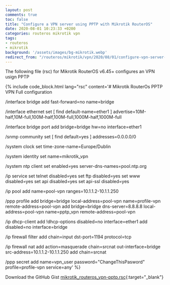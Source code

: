 ```yaml
---
layout: post
comments: true
toc: false
title: "Configure a VPN server using PPTP with Mikrotik RouterOS"
date: 2020-08-01 10:23:33 +0200
categories: routeros mikrotik vpn
tags:
- routeros
- mikrotik
background: '/assets/images/bg-mikrotik.webp'
redirect_from: "/routeros/mikrotik/vpn/2020/08/01/configure-vpn-server-pptp-mikrotik-routeros.html"
---
```


The following file (rsc) for Mikrotik RouterOS v6.45+ configures an VPN usign PPTP

{% include code_block.html lang="rsc" content='# Mikrotik RouterOs PPTP VPN Full configuration

/interface bridge
add fast-forward=no name=bridge

/interface ethernet
set [ find default-name=ether1 ] advertise=10M-half,10M-full,100M-half,100M-full,1000M-half,1000M-full

/interface bridge port
add bridge=bridge hw=no interface=ether1

/snmp community
set [ find default=yes ] addresses=0.0.0.0/0

/system clock
set time-zone-name=Europe/Dublin

/system identity
set name=mikrotik_vpn

/system ntp client
set enabled=yes server-dns-names=pool.ntp.org

/ip service
set telnet disabled=yes
set ftp disabled=yes
set www disabled=yes
set api disabled=yes
set api-ssl disabled=yes

/ip pool
add name=pool-vpn ranges=10.1.1.2-10.1.1.250

/ppp profile
add bridge=bridge local-address=pool-vpn name=profile-vpn remote-address=pool-vpn
add bridge=bridge dns-server=8.8.8.8 local-address=pool-vpn name=pptp_vpn remote-address=pool-vpn

/ip dhcp-client
add !dhcp-options disabled=no interface=ether1
add disabled=no interface=bridge

/ip firewall filter
add chain=input dst-port=1194 protocol=tcp

/ip firewall nat
add action=masquerade chain=srcnat out-interface=bridge src-address=10.1.1.2-10.1.1.250
add chain=srcnat

/ppp secret
add name=vpn_user password="ChangeThisPasword" profile=profile-vpn service=any' %}

Download the GitHub Gist [mikrotik_routeros_vpn-pptp.rsc](https://gist.github.com/carlesloriente/3ba0d4e9902cd517c76415786fca11cd){:target="_blank"}
